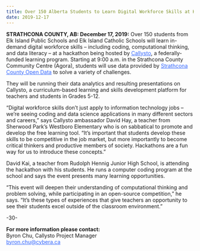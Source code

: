```yaml
---
title: Over 150 Alberta Students to Learn Digital Workforce Skills at Hackathon
date: 2019-12-17
---
```

<p><strong>STRATHCONA COUNTY, AB: December 17, 2019:</strong> Over 150 students from Elk Island Public Schools and Elk Island Catholic Schools will learn in-demand digital workforce skills – including coding, computational thinking, and data literacy – at a hackathon being hosted by <a style="color: #3366ff; text-decoration: underline;" href="https://www.callysto.ca/" target="_blank" rel="noopener noreferrer">Callysto</a>, a federally-funded learning program. Starting at 9:00 a.m. in the Strathcona County Community Centre (Agora), students will use data provided by <a style="color: #3366ff; text-decoration: underline;" href="https://data.strathcona.ca/" target="_blank" rel="noopener noreferrer">Strathcona County Open Data</a> to solve a variety of challenges.</p>



<p>They will be running their data analytics and resulting presentations on Callysto, a curriculum-based learning and skills development platform for teachers and students in Grades 5-12.</p>



<p>“Digital workforce skills don’t just apply to information technology jobs ­­– we’re seeing coding and data science applications in many different sectors and careers,” says Callysto ambassador David Hay, a teacher from Sherwood Park’s Westboro Elementary who is on sabbatical to promote and develop the free learning tool. “It’s important that students develop these skills to be competitive in the job market, but more importantly to become critical thinkers and productive members of society. Hackathons are a fun way for us to introduce these concepts.”</p>



<p>David Kai, a teacher from Rudolph Hennig Junior High School, is attending the hackathon with his students. He runs a computer coding program at the school and says the event presents many learning opportunities.</p>



<p>“This event will deepen their understanding of computational thinking and problem solving, while participating in an open-source competition,” he says. “It’s these types of experiences that give teachers an opportunity to see their students excel outside of the classroom environment.”</p>



<p class="has-text-align-center">-30-</p>
<p><strong>For more information please contact:</strong><br>Byron Chu, Callysto Project Manager<br><a style="color: #3366ff;" href="mailto:byron.chu@cybera.ca" target="_blank" rel="noopener noreferrer">byron.chu@cybera.ca</a></p>